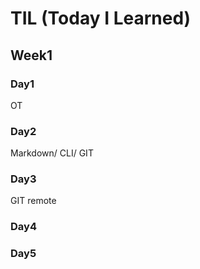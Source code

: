 # TIL (Today I Learned)

## Week1

### Day1
OT

### Day2
Markdown/
CLI/
GIT

### Day3
GIT remote

### Day4

### Day5
